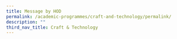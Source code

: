 ```yaml
---
title: Message by HOD
permalink: /academic-programmes/craft-and-technology/permalink/
description: ""
third_nav_title: Craft & Technology
---
```

